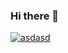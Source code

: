 ### Hi there 👋

[![asdasd](https://images.credly.com/size/680x680/images/5c15c611-e2dc-44ad-b39e-503bed8804c7/LF_logobadge.png)](https://www.credly.com/badges/8d5a0f32-940e-4471-9f35-6e84e99b289f/public_url)


<!--
**pascal-sochacki/pascal-sochacki** is a ✨ _special_ ✨ repository because its `README.md` (this file) appears on your GitHub profile.

Here are some ideas to get you started:

- 🔭 I’m currently working on ...
- 🌱 I’m currently learning ...
- 👯 I’m looking to collaborate on ...
- 🤔 I’m looking for help with ...
- 💬 Ask me about ...
- 📫 How to reach me: ...
- 😄 Pronouns: ...
- ⚡ Fun fact: ...
-->

